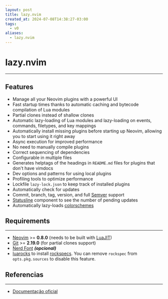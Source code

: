 ```yaml
---
layout: post
title: lazy.nvim
created_at: 2024-07-08T14:38:27-03:00
tags:
  - v0
aliases:
  - lazy.nvim
---
```

# lazy.nvim
---

## Features

- Manage all your Neovim plugins with a powerful UI
- Fast startup times thanks to automatic caching and bytecode compilation of Lua modules
- Partial clones instead of shallow clones
- Automatic lazy-loading of Lua modules and lazy-loading on events, commands, filetypes, and key mappings
- Automatically install missing plugins before starting up Neovim, allowing you to start using it right away
- Async execution for improved performance
- No need to manually compile plugins
- Correct sequencing of dependencies
- Configurable in multiple files
- Generates helptags of the headings in `README.md` files for plugins that don't have vimdocs
- Dev options and patterns for using local plugins
- Profiling tools to optimize performance
- Lockfile `lazy-lock.json` to keep track of installed plugins
- Automatically check for updates
- Commit, branch, tag, version, and full [Semver](https://devhints.io/semver) support
- [Statusline](_insight/2024/07/2024-07-08-Statusline.md) component to see the number of pending updates
- Automatically lazy-loads [colorschemes](_insight/2024/07/2024-07-08-colorschemes.md)

## Requirements
---
- [Neovim](2024-07-08-Neovim.md) >= **0.8.0** (needs to be built with [LuaJIT](_insight/2024/07/2024-07-08-LuaJIT.md))
- [Git](_draft/2024-06-30-Git.md) >= **2.19.0** (for partial clones support)
- [Nerd Font](_insight/2024/07/2024-07-08-Nerd_Font.md) **_(opcional)_**
- [luarocks](_insight/2024/07/2024-07-08-luarocks.md) to install [rockspecs](_insight/2024/07/2024-07-08-rockspecs.md).
  You can remove `rockspec` from `opts.pkg.sources` to disable this feature.

## Referencias
---
- [Documentação oficial](https://lazy.folke.io/)